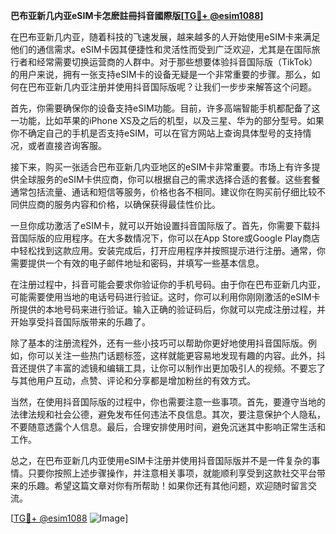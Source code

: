 **巴布亚新几内亚eSIM卡怎麽註冊抖音國際版[[TG💪+ @esim1088](https://t.me/s/esim1088)]**

在巴布亚新几内亚，随着科技的飞速发展，越来越多的人开始使用eSIM卡来满足他们的通信需求。eSIM卡因其便捷性和灵活性而受到广泛欢迎，尤其是在国际旅行者和经常需要切换运营商的人群中。对于那些想要体验抖音国际版（TikTok）的用户来说，拥有一张支持eSIM卡的设备无疑是一个非常重要的步骤。那么，如何在巴布亚新几内亚注册并使用抖音国际版呢？让我们一步步来解答这个问题。

首先，你需要确保你的设备支持eSIM功能。目前，许多高端智能手机都配备了这一功能，比如苹果的iPhone XS及之后的机型，以及三星、华为的部分型号。如果你不确定自己的手机是否支持eSIM，可以在官方网站上查询具体型号的支持情况，或者直接咨询客服。

接下来，购买一张适合巴布亚新几内亚地区的eSIM卡非常重要。市场上有许多提供全球服务的eSIM卡供应商，你可以根据自己的需求选择合适的套餐。这些套餐通常包括流量、通话和短信等服务，价格也各不相同。建议你在购买前仔细比较不同供应商的服务内容和价格，以确保获得最佳性价比。

一旦你成功激活了eSIM卡，就可以开始设置抖音国际版了。首先，你需要下载抖音国际版的应用程序。在大多数情况下，你可以在App Store或Google Play商店中轻松找到这款应用。安装完成后，打开应用程序并按照提示进行注册。通常，你需要提供一个有效的电子邮件地址和密码，并填写一些基本信息。

在注册过程中，抖音可能会要求你验证你的手机号码。由于你在巴布亚新几内亚，可能需要使用当地的电话号码进行验证。这时，你可以利用你刚刚激活的eSIM卡所提供的本地号码来进行验证。输入正确的验证码后，你就可以完成注册过程，并开始享受抖音国际版带来的乐趣了。

除了基本的注册流程外，还有一些小技巧可以帮助你更好地使用抖音国际版。例如，你可以关注一些热门话题标签，这样就能更容易地发现有趣的内容。此外，抖音还提供了丰富的滤镜和编辑工具，让你可以制作出更加吸引人的视频。不要忘了与其他用户互动，点赞、评论和分享都是增加粉丝的有效方式。

当然，在使用抖音国际版的过程中，你也需要注意一些事项。首先，要遵守当地的法律法规和社会公德，避免发布任何违法不良信息。其次，要注意保护个人隐私，不要随意透露个人信息。最后，合理安排使用时间，避免沉迷其中影响正常生活和工作。

总之，在巴布亚新几内亚使用eSIM卡注册并使用抖音国际版并不是一件复杂的事情。只要你按照上述步骤操作，并注意相关事项，就能顺利享受到这款社交平台带来的乐趣。希望这篇文章对你有所帮助！如果你还有其他问题，欢迎随时留言交流。

[[TG💪+ @esim1088](https://t.me/s/esim1088) ![Image](https://i.postimg.cc/4NQfJmqS/Snipaste-2025-05-13-00-14-12.png)]